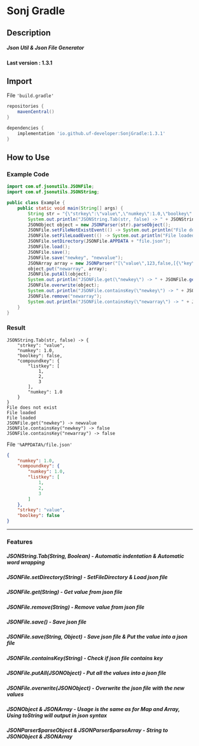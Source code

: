 # Sonj Gradle
## Description
##### Json Util &amp; Json File Generator
#### Last version : 1.3.1
## Import
File `'build.gradle'`
```gradle
repositories {
    mavenCentral()
}

dependencies {
    implementation 'io.github.uf-developer:SonjGradle:1.3.1'
}
```
## How to Use
### Example Code
```java
import com.uf.jsonutils.JSONFile;
import com.uf.jsonutils.JSONString;

public class Example {
    public static void main(String[] args) {
        String str = "{\"strkey\":\"value\",\"numkey\":1.0,\"boolkey\":false,\"compoundkey\":{\"listkey\":[1,2,3],\"numkey\":1.0}}";
        System.out.println("JSONString.Tab(str, false) -> " + JSONString.Tab(str, false));
        JSONObject object = new JSONParser(str).parseObject();
        JSONFile.setFileNotExistEvent(() -> System.out.println("File does not exist"));
        JSONFile.setFileLoadEvent(() -> System.out.println("File loaded"));
        JSONFile.setDirectory(JSONFile.APPDATA + "file.json");
        JSONFile.load();
        JSONFile.save();
        JSONFile.save("newkey", "newvalue");
        JSONArray array = new JSONParser("[\"value\",123,false,[{\"key\":\"value\"}]").parseArray();
        object.put("newarray", array);
        JSONFile.putAll(object);
        System.out.println("JSONFile.get(\"newkey\") -> " + JSONFile.get("newkey"));
        JSONFile.overwrite(object);
        System.out.println("JSONFile.containsKey(\"newkey\") -> " + JSONFile.containsKey("newkey"));
        JSONFile.remove("newarray");
        System.out.println("JSONFile.containsKey(\"newarray\") -> " + JSONFile.containsKey("newarray"));
    }
}
```
### Result
```
JSONString.Tab(str, false) -> {
	"strkey": "value",
	"numkey": 1.0,
	"boolkey": false,
	"compoundkey": {
		"listkey": [
			1,
			2,
			3
		],
		"numkey": 1.0
	}
}
File does not exist
File loaded
File loaded
JSONFile.get("newkey") -> newvalue
JSONFile.containsKey("newkey") -> false
JSONFile.containsKey("newarray") -> false
```
File `'%APPDATA%/file.json'`
```json
{
	"numkey": 1.0,
	"compoundkey": {
		"numkey": 1.0,
		"listkey": [
			1,
			2,
			3
		]
	},
	"strkey": "value",
	"boolkey": false
}
```
------------------------------------------------------
### Features
##### JSONString.Tab(String, Boolean) - Automatic indentation & Automatic word wrapping
##### JSONFile.setDirectory(String) - SetFileDirectory & Load json file
##### JSONFile.get(String) - Get value from json file
##### JSONFile.remove(String) - Remove value from json file
##### JSONFile.save() - Save json file
##### JSONFile.save(String, Object) - Save json file & Put the value into a json file
##### JSONFile.containsKey(String) - Check if json file contains key
##### JSONFile.putAll(JSONObject) - Put all the values into a json file
##### JSONFile.overwrite(JSONObject) - Overwrite the json file with the new values
##### JSONObject & JSONArray - Usage is the same as for Map and Array, Using toString will output in json syntax
##### JSONParser$parseObject & JSONParser$parseArray - String to JSONObject & JSONArray
